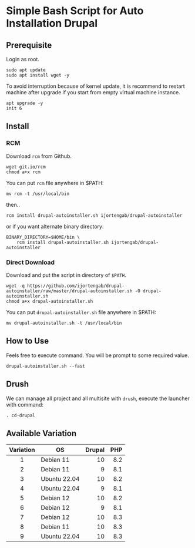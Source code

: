 # Simple Bash Script for Auto Installation Drupal

## Prerequisite

Login as root.

```
sudo apt update
sudo apt install wget -y
```

To avoid interruption because of kernel update, it is recommend to restart
machine after upgrade if you start from empty virtual machine instance.

```
apt upgrade -y
init 6
```

## Install

### RCM

Download `rcm` from Github.

```
wget git.io/rcm
chmod a+x rcm
```

You can put `rcm` file anywhere in $PATH:

```
mv rcm -t /usr/local/bin
```

then..

```
rcm install drupal-autoinstaller.sh ijortengab/drupal-autoinstaller
```

or if you want alternate binary directory:

```
BINARY_DIRECTORY=$HOME/bin \
    rcm install drupal-autoinstaller.sh ijortengab/drupal-autoinstaller
```

### Direct Download

Download and put the script in directory of `$PATH`.

```
wget -q https://github.com/ijortengab/drupal-autoinstaller/raw/master/drupal-autoinstaller.sh -O drupal-autoinstaller.sh
chmod a+x drupal-autoinstaller.sh
```

You can put `drupal-autoinstaller.sh` file anywhere in $PATH:

```
mv drupal-autoinstaller.sh -t /usr/local/bin
```

## How to Use

Feels free to execute command. You will be prompt to some required value.

```
drupal-autoinstaller.sh --fast
```

## Drush

We can manage all project and all multisite with `drush`, execute the launcher with command:

```
. cd-drupal
```

## Available Variation

| Variation |  OS           |  Drupal |  PHP |
|:---------:|---------------|--------:|-----:|
|     1     |  Debian 11    |      10 |  8.2 |
|     2     |  Debian 11    |       9 |  8.1 |
|     3     |  Ubuntu 22.04 |      10 |  8.2 |
|     4     |  Ubuntu 22.04 |       9 |  8.1 |
|     5     |  Debian 12    |      10 |  8.2 |
|     6     |  Debian 12    |       9 |  8.1 |
|     7     |  Debian 12    |      10 |  8.3 |
|     8     |  Debian 11    |      10 |  8.3 |
|     9     |  Ubuntu 22.04 |      10 |  8.3 |

